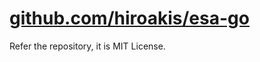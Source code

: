 # [github.com/hiroakis/esa-go](https://github.com/hiroakis/esa-go/)

Refer the repository, it is MIT License.
